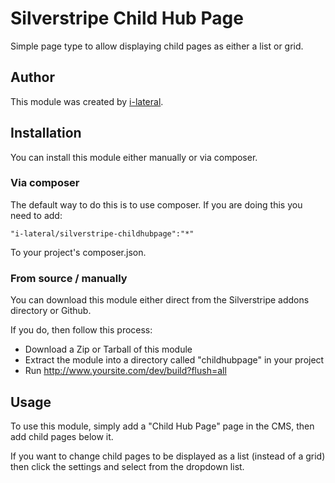 Silverstripe Child Hub Page
===========================

Simple page type to allow displaying child pages as either a list or
grid.

## Author
This module was created by [i-lateral](http://www.i-lateral.com).

## Installation

You can install this module either manually or via composer.

### Via composer

The default way to do this is to use composer. If you are doing this
you need to add:

    "i-lateral/silverstripe-childhubpage":"*"

To your project's composer.json.

### From source / manually

You can download this module either direct from the Silverstripe addons
directory or Github.

If you do, then follow this process:

* Download a Zip or Tarball of this module
* Extract the module into a directory called "childhubpage" in your project
* Run http://www.yoursite.com/dev/build?flush=all

## Usage

To use this module, simply add a "Child Hub Page" page in the CMS, then
add child pages below it.

If you want to change child pages to be displayed as a list (instead of
a grid) then click the settings and select from the dropdown list.

